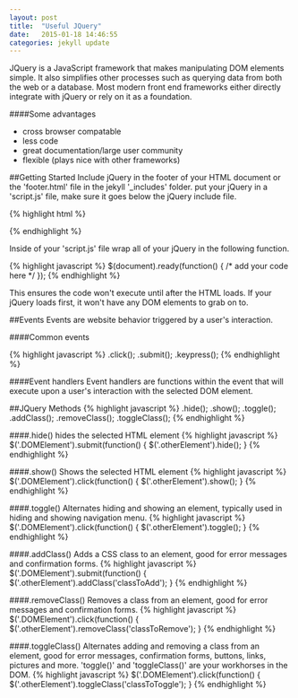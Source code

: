 ```yaml
---
layout: post
title:  "Useful JQuery"
date:   2015-01-18 14:46:55
categories: jekyll update
---
```

JQuery is a JavaScript framework that makes manipulating DOM elements simple. It also simplifies other processes such as querying data from both the web or a database. Most modern front end frameworks either directly integrate with jQuery or rely on it as a foundation.

####Some advantages

  *  cross browser compatable
  *  less code
  *  great documentation/large user community
  *  flexible (plays nice with other frameworks)

##Getting Started
Include jQuery in the footer of your HTML document or the 'footer.html' file in the jekyll '_includes' folder. put your jQuery in a 'script.js' file, make sure it goes below the jQuery include file.

{% highlight html %}
<script src="https://ajax.googleapis.com/ajax/libs/jquery/1.11.2/jquery.min.js"></script>
<script src="js/script.js"></script>
{% endhighlight %}

Inside of your 'script.js' file wrap all of your jQuery in the following function.

{% highlight javascript %}
$(document).ready(function() {
	/* add your code here */
});
{% endhighlight %}

This ensures the code won't execute until after the HTML loads. If your jQuery loads first, it won't have any DOM elements to grab on to.

##Events
Events are website behavior triggered by a user's interaction. 

####Common events

{% highlight javascript %}
.click();
.submit();
.keypress();
{% endhighlight %}

####Event handlers
Event handlers are functions within the event that will execute upon a user's interaction with the selected DOM element.

##JQuery Methods
{% highlight javascript %}
.hide();
.show();
.toggle();
.addClass();
.removeClass();
.toggleClass();
{% endhighlight %}

####.hide()
hides the selected HTML element
{% highlight javascript %}
$('.DOMElement').submit(function() {
	$('.otherElement').hide();
}
{% endhighlight %}

####.show()
Shows the selected HTML element
{% highlight javascript %}
$('.DOMElement').click(function() {
	$('.otherElement').show();
}
{% endhighlight %}

####.toggle()
Alternates hiding and showing an element, typically used in hiding and showing navigation menu.
{% highlight javascript %}
$('.DOMElement').click(function() {
	$('.otherElement').toggle();
}
{% endhighlight %}

####.addClass()
Adds a CSS class to an element, good for error messages and confirmation forms. 
{% highlight javascript %}
$('.DOMElement').submit(function() {
	$('.otherElement').addClass('classToAdd');
}
{% endhighlight %}

####.removeClass()
Removes a class from an element, good for error messages and confirmation forms.
{% highlight javascript %}
$('.DOMElement').click(function() {
	$('.otherElement').removeClass('classToRemove');
}
{% endhighlight %}

####.toggleClass()
Alternates adding and removing a class from an element, good for error messages, confirmation forms, buttons, links, pictures and more.  'toggle()' and 'toggleClass()' are your workhorses in the DOM.
{% highlight javascript %}
$('.DOMElement').click(function() {
	$('.otherElement').toggleClass('classToToggle');
}
{% endhighlight %}
